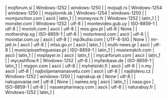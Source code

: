 | mojforum.si | Windows-1252 | windows-1250 |
| mojsajt.rs | Windows-1254 | windows-1250 |
| mojslovnik.sk | Windows-1254 | windows-1250 |
| momjunction.com | ascii | latin_1 |
| moneyvox.fr | Windows-1252 | latin_1 |
| monster.com | Windows-1252 | utf-8 |
| montevideo.gub.uy | ISO-8859-1 | utf-8 |
| morioh.com | ascii | utf-8 |
| mos.gov.pl | utf-8 | None |
| mothership.sg | ISO-8859-1 | utf-8 |
| motortrend.com | ascii | utf-8 |
| movistar.com.uy | ascii | utf-8 |
| mp3kulisi.com | UTF-8-SIG | None |
| mr-jatt.in | ascii | utf-8 |
| mtss.go.cr | ascii | latin_1 |
| multi-news.gr | ascii | utf-8 |
| municipiosefreguesias.pt | ISO-8859-1 | latin_1 |
| musixmatch.com | ascii | latin_1 |
| mxplayer.in | ascii | latin_1 |
| mycarforum.com | ascii | latin_1 |
| mycashflow.fi | Windows-1252 | utf-8 |
| myfanbase.de | ISO-8859-1 | latin_1 |
| mygon.com | ascii | utf-8 |
| myhelsinki.fi | ascii | utf-8 |
| n.my | ascii | utf-8 |
| najboljamamanasvetu.com | ascii | utf-8 |
| najdislevu.cz | Windows-1252 | windows-1250 |
| najnakup.sk | None | utf-8 |
| nakupovanje.net | utf-8 | None |
| names.org | ascii | latin_1 |
| nasa.gov | ISO-8859-1 | utf-8 |
| nasserpharmacy.com | ascii | utf-8 |
| naturabuy.fr | Windows-1252 | latin_1 |
